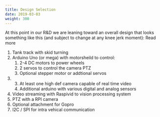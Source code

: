 ```yaml
---
title: Design Selection
date: 2019-03-03
weight: 300
---
```


At this point in our R&D we are leaning toward an overall design that
looks something like this (and subject to change at any knee jerk
moment): Read more <!--more-->

1. Tank track with skid turning
2. Arduino Uno (or mega) with motorsheild to control:
   1. 2-4 DC motors to power wheels
   2. 2 servos to control the camera PTZ
   3. Optional stepper motor or addtional servos 
3. 
   3. At least one high def camera capable of real time video
   4. Additional arduino with various digital and analog sensors
4. Video streaming with Raspivid to vision processing system
5. PTZ with a RPI camera
6. Optional attachment for Gopro
7. I2C / SPI for intra vehical communication
